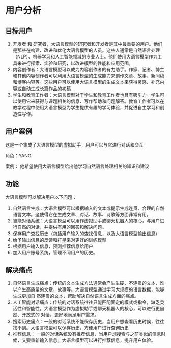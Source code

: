 # 用户分析
## 目标用户
1. 开发者 和 研究者，大语言模型的研究者和开发者是其中最重要的用户。他们是那些在构建、改进和优化大语言模型的人员。这些人通常是自然语言处理（NLP）、机器学习和人工智能领域的专业人士。他们使用大语言模型作为工具来进行探索、实验和研究，以改进模型的性能和应用范围。
2. 内容创作者：大语言模型可以成为内容创作者的有力助手。作家、记者、博主和其他内容创作者可以利用大语言模型的生成能力来创作文章、故事、新闻稿和博客内容等。这些用户可以使用大语言模型的生成文本来获得灵感、补充内容或自动生成长篇作品的初稿
3.  学生和教育工作者：大语言模型对于学生和教育工作者也具有吸引力。学生可以使用它来获得与课题相关的信息、写作帮助和问题解答。教育工作者可以在教学过程中使用大语言模型为学生提供有趣的学习体验，并促进自主学习和创造性写作。
## 用户案例
这是一个集成了大语言模型的虚拟助手，用户可以与它进行对话和交互

角色：YANG

案例： 他希望使用大语言模型给出他学习自然语言处理相关的知识和建议
## 功能
大语言模型可以解决用户以下问题：
1. 自然语言生成：大语言模型可以根据输入的文本或提示生成连贯、合理的自然语言文本。这使得它在生成文章、对话、故事、诗歌等方面非常有用。
2. 智能对话系统：大语言模型可以用作虚拟助手或聊天机器人的核心，与用户进行自然的对话，并提供有用的回答和解决问题。
3. 保存用户查找历史（包括用户输入的查找信息，以及大语言模型输出信息）
4. 给予输出信息的反馈和打星来对更好的训练模型
5. 根据用户输入信息，预测推荐信息给用户
6. 加入用户账号系统，管理不同用户的历史。

## 解决痛点
1. 自然语言生成痛点：传统的文本生成方法通常会产生生硬、不连贯的文本，难以产生高质量的文章、故事等。大语言模型通过学习大规模的语言数据，能够生成更加自 
    然连贯的文本，帮助解决自然语言生成方面的痛点。
2. 人工智能对话痛点：传统的对话系统往往只能匹配固定的模式或指令，缺乏灵活性和智能性。大语言模型作为虚拟助手或聊天机器人的核心，可以进行更自然、开放式的     对话，更好地满足用户需求。
3. 搜索历史痛点：一般的对话系统不能保存历史，当用户想查看历史时候，往往找不到。大语言模型可以保存历史，方便用户进行查询历史
4. 推荐信息： 一般的对话系统没有推荐信息，当用户想搜索与之前类似的信息时候，又要重新输入信息。大语言模型可以进行推荐信息，提升用户体验。


